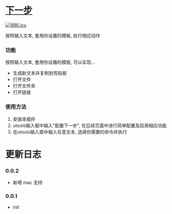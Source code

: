 # [下一步](https://github.com/xiaomingTang/pin-text/tree/next)

[![996.icu](https://img.shields.io/badge/link-996.icu-red.svg)](https://996.icu)

按照输入文本, 套用你设置的模板, 执行相应动作

### 功能
按照输入文本, 套用你设置的模板, 可以实现...
- 生成新文本并复制到剪贴板
- 打开文件
- 打开文件夹
- 打开链接

### 使用方法
1. 安装本插件
2. utools输入框中输入"配置下一步", 在后续页面中进行简单配置及启用相应功能
3. 在utools输入框中输入任意文本, 选择你需要的命令并执行

# 更新日志

### 0.0.2

- 新增 mac 支持

### 0.0.1

- init
